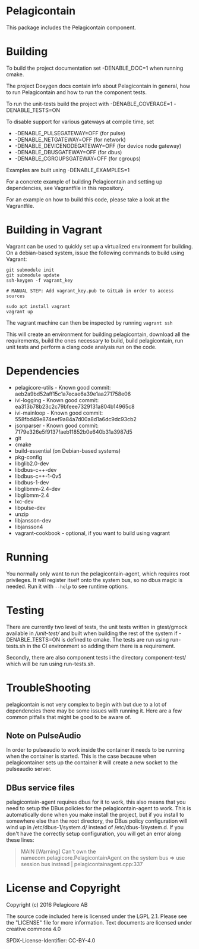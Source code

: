 # Pelagicontain

This package includes the Pelagicontain component.

# Building

To build the project documentation set -DENABLE_DOC=1 when running cmake.

The project Doxygen docs contain info about Pelagicontain in general,
how to run Pelagicontain and how to run the component tests.

To run the unit-tests build the project with -DENABLE_COVERAGE=1 -DENABLE_TESTS=ON

To disable support for various gateways at compile time, set
* -DENABLE_PULSEGATEWAY=OFF (for pulse)
* -DENABLE_NETGATEWAY=OFF (for network)
* -DENABLE_DEVICENODEGATEWAY=OFF (for device node gateway)
* -DENABLE_DBUSGATEWAY=OFF (for dbus)
* -DENABLE_CGROUPSGATEWAY=OFF (for cgroups)

Examples are built using -DENABLE_EXAMPLES=1

For a concrete example of building Pelagicontain and setting up dependencies,
see Vagrantfile in this repository.

For an  example on how to build this code, please take a look at the
Vagrantfile. 

# Building in Vagrant

Vagrant can be used to quickly set up a virtualized environment for building.
On a debian-based system, issue the following commands to build using Vagrant:

```
git submodule init
git submodule update
ssh-keygen -f vagrant_key

# MANUAL STEP: Add vagrant_key.pub to GitLab in order to access sources

sudo apt install vagrant
vagrant up
```

The vagrant machine can then be inspected by running `vagrant ssh`

This will create an environment for building pelagicontain, download all the
requirements, build the ones necessary to build, build pelagicontain, run unit
tests and perform a clang code analysis run on the code. 

# Dependencies

- pelagicore-utils - Known good commit: aeb2a9bd52aff15c1a7ecae6a39e1aa271758e06
- ivi-logging - Known good commit: ea313b78b23c2c79bfeee7329131a804b14965c8
- ivi-mainloop - Known good commit: 558fbd49e874eef9a84a7d00a8d1a6dc9dc93cb2
- jsonparser - Known good commit: 7179e326e5f9137faeb11852b0e640b31a3987d5
- git
- cmake
- build-essential (on Debian-based systems)
- pkg-config
- libglib2.0-dev
- libdbus-c++-dev
- libdbus-c++-1-0v5
- libdbus-1-dev
- libglibmm-2.4-dev
- libglibmm-2.4
- lxc-dev
- libpulse-dev
- unzip
- libjansson-dev
- libjansson4
- vagrant-cookbook - optional, if you want to build using vagrant

# Running

You normally only want to run the pelagicontain-agent, which requires root
privileges. It will register itself onto the system bus, so no dbus magic is
needed. Run it with `--help` to see runtime options.

# Testing

There are currently two level of tests, the unit tests written in gtest/gmock
available in */unit-test/* and built when building the rest of the system if
-DENABLE_TESTS=ON is defined to cmake. The tests are run using run-tests.sh in
the CI environment so adding them there is a requirement.

Secondly, there are also component tests i the directory component-test/ which
will be run using run-tests.sh.

# TroubleShooting

pelagicontain is not very complex to begin with but due to a lot of
dependencies there may be some issues with running it. Here are a few common
pitfalls that might be good to be aware of.

## Note on PulseAudio

In order to pulseaudio to work inside the container it needs to be running when
the container is started. This is the case because when pelagicontainer sets
up the container it will create a new socket to the pulseaudio server.

## DBus service files

pelagicontain-agent requires dbus for it to work, this also means that you
need to setup the DBus policies for the pelagicontain-agent to work. This is
automatically done when you make install the project, but if you install to
somewhere else than the root directory, the DBus policy configuration will wind
up in <prefix>/etc/dbus-1/system.d/ instead of /etc/dbus-1/system.d. If you
don't have the correctly setup configuration, you will get an error along these
lines:

> MAIN [Warning] Can't own the namecom.pelagicore.PelagicontainAgent on the system
> bus => use session bus instead         | pelagicontainagent.cpp:337

# License and Copyright

Copyright (c) 2016 Pelagicore AB

The source code included here is licensed under the LGPL 2.1. Please
see the "LICENSE" file for more information. Text documents are
licensed under creative commons 4.0

SPDX-License-Identifier: CC-BY-4.0
